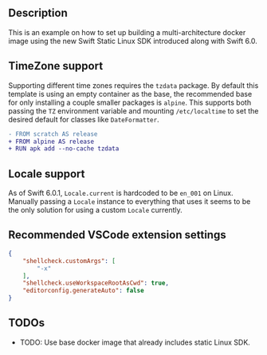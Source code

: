 ## Description

This is an example on how to set up building a multi-architecture docker image using the new Swift Static Linux SDK introduced along with Swift 6.0.

## TimeZone support

Supporting different time zones requires the `tzdata` package. By default this template is using an empty container as the base, the recommended base for only installing a couple smaller packages is `alpine`. This supports both passing the `TZ` environment variable and mounting `/etc/localtime` to set the desired default for classes like `DateFormatter`.

```diff
- FROM scratch AS release
+ FROM alpine AS release
+ RUN apk add --no-cache tzdata
```

## Locale support

As of Swift 6.0.1, `Locale.current` is hardcoded to be `en_001` on Linux. Manually passing a `Locale` instance to everything that uses it seems to be the only solution for using a custom `Locale` currently.

## Recommended VSCode extension settings

```json
{
	"shellcheck.customArgs": [
		"-x"
	],
	"shellcheck.useWorkspaceRootAsCwd": true,
	"editorconfig.generateAuto": false
}
```

## TODOs

- TODO: Use base docker image that already includes static Linux SDK.
